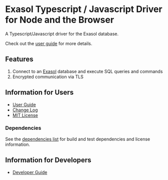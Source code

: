 # Exasol Typescript / Javascript Driver for Node and the Browser

A Typescript/Javascript driver for the Exasol database.

Check out the [user guide](doc/user_guide/user_guide.md) for more details.

## Features

1. Connect to an [Exasol](https://www.exasol.com/) database and execute SQL queries and commands
1. Encrypted communication via TLS

## Information for Users

- [User Guide](doc/user_guide/user_guide.md)
- [Change Log](doc/changes/changelog.md)
- [MIT License](LICENSE)

### Dependencies

See the [dependencies list](dependencies.md) for build and test dependencies and license information.

## Information for Developers

- [Developer Guide](doc/developer_guide/developer_guide.md)
